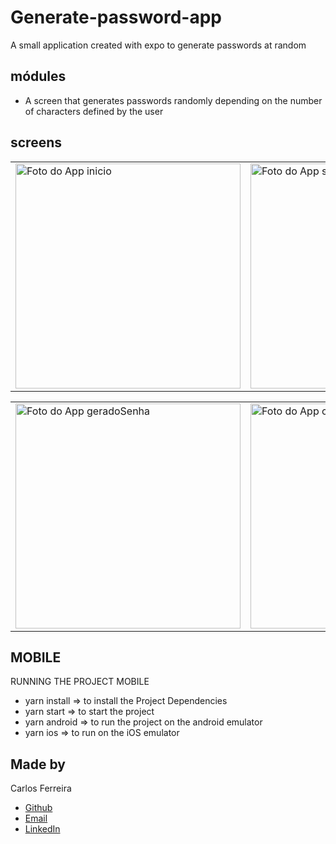 # Generate-password-app

A small application created with expo to generate passwords at random

## módules

- A screen that generates passwords randomly depending on the number of characters defined by the user

## screens

<table>
  <tr>
<td><img src="https://firebasestorage.googleapis.com/v0/b/portfolio-web-7fbff.appspot.com/o/github_projects%2Fgenerate-password-app%2Finitial.png?alt=media&token=dec38a65-0626-4387-bd13-ae01ba3519f9" alt="Foto do App inicio" width="360" /></td>
<td><img src="https://firebasestorage.googleapis.com/v0/b/portfolio-web-7fbff.appspot.com/o/github_projects%2Fgenerate-password-app%2FselectPicker.png?alt=media&token=3eeb5b4b-7a09-4cba-a00f-dc4e21ffab56" alt="Foto do App selectPicker" width="360" /></td>
</tr>
</table>

<table>
  <tr>
<td><img src="https://firebasestorage.googleapis.com/v0/b/portfolio-web-7fbff.appspot.com/o/github_projects%2Fgenerate-password-app%2FgeneratePass.png?alt=media&token=ea1a7c29-0381-4174-a2c2-0dbbad30a281" alt="Foto do App geradoSenha" width="360" /></td>
<td><img src="https://firebasestorage.googleapis.com/v0/b/portfolio-web-7fbff.appspot.com/o/github_projects%2Fgenerate-password-app%2Fcopied.png?alt=media&token=fe04519e-7490-45a0-a934-e86959283c30" alt="Foto do App copiado" width="360" /></td>
</tr>
</table>

## MOBILE

RUNNING THE PROJECT MOBILE

- yarn install => to install the Project Dependencies
- yarn start => to start the project
- yarn android => to run the project on the android emulator
- yarn ios => to run on the iOS emulator

## Made by

Carlos Ferreira

- [Github](https://www.github.com/CarlosSTS)
- [Email](mailto://carlossts826@gmail.com)
- [LinkedIn](https://www.linkedin.com/in/carlos-ferreira-4b2ba219a/)
